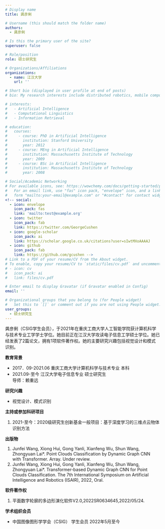 ```yaml
---
# Display name
title: 龚彦俐

# Username (this should match the folder name)
authors:
  - 龚彦俐

# Is this the primary user of the site?
superuser: false

# Role/position
role: 硕士研究生

# Organizations/Affiliations
organizations:
  - name: 江汉大学
    url: ''

# Short bio (displayed in user profile at end of posts)
# bio: My research interests include distributed robotics, mobile computing and programmable matter.

# interests:
#   - Artificial Intelligence
#   - Computational Linguistics
#   - Information Retrieval

# education:
#   courses:
#     - course: PhD in Artificial Intelligence
#       institution: Stanford University
#       year: 2012
#     - course: MEng in Artificial Intelligence
#       institution: Massachusetts Institute of Technology
#       year: 2009
#     - course: BSc in Artificial Intelligence
#       institution: Massachusetts Institute of Technology
#       year: 2008

# Social/Academic Networking
# For available icons, see: https://wowchemy.com/docs/getting-started/page-builder/#icons
#   For an email link, use "fas" icon pack, "envelope" icon, and a link in the
#   form "mailto:your-email@example.com" or "#contact" for contact widget.
<!-- social:
  - icon: envelope
    icon_pack: fas
    link: 'mailto:test@example.org'
  - icon: twitter
    icon_pack: fab
    link: https://twitter.com/GeorgeCushen
  - icon: google-scholar
    icon_pack: ai
    link: https://scholar.google.co.uk/citations?user=sIwtMXoAAAAJ
  - icon: github
    icon_pack: fab
    link: https://github.com/gcushen -->
# Link to a PDF of your resume/CV from the About widget.
# To enable, copy your resume/CV to `static/files/cv.pdf` and uncomment the lines below.
# - icon: cv
#   icon_pack: ai
#   link: files/cv.pdf

# Enter email to display Gravatar (if Gravatar enabled in Config)
email: ''

# Organizational groups that you belong to (for People widget)
#   Set this to `[]` or comment out if you are not using People widget.
user_groups:
  - 硕士研究生
---
```


龚彦俐（CSIG学生会员），于2021年在重庆工商大学人工智能学院获计算机科学与技术专业工学学士学位。她目前正在江汉大学攻读电子信息工学硕士学位。她已经发表了2篇论文，拥有1项软件著作权。她的主要研究兴趣包括视觉设计和模式识别。

**教育背景**
 - 	2017．09-2021.06	重庆工商大学计算机科学与技术专业 本科
 - 	2021.09-至今	江汉大学电子信息专业 硕士研究生
<br>              导师：赖重远

**研究兴趣**
 -	视觉设计、模式识别

**主持或参加科研项目**
 1. 2021-至今：2020级研究生创新基金一般项目：基于深度学习的三维点云物体识别方法


**出版物**
 1.	Junfei Wang, Xiong Hui, Gong Yanli, Xianfeng Wu, Shun Wang, Zhongyuan Lai*. Point Clouds Classification by Dynamic Graph CNN with Transformer. Array. Under review.
 2.	Junfei Wang, Xiong Hui, Gong Yanli, Xianfeng Wu, Shun Wang, Zhongyuan Lai*. Transformer-based Dynamic Graph CNN for Point Clouds Classification. The 7th International Symposium on Artificial Intelligence and Robotics (ISAIR), 2022, Oral.


**软件著作权**
 1. 平面数字轮廓的多边形演化软件V2.0,2022SR0634645,2022/05/24.


**学术组织会员**

 - 中国图像图形学学会（CSIG） 学生会员 2022年5月至今




